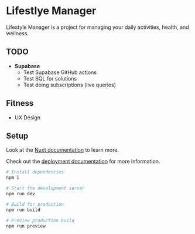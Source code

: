 # Lifestlye Manager

Lifestyle Manager is a project for managing your daily activities, health, and wellness.

## TODO

- **Supabase**
  - Test Supabase GitHub actions
  - Test SQL for solutions
  - Test doing subscriptions (live queries)

## Fitness

- UX Design

## Setup

Look at the [Nuxt documentation](https://nuxt.com/docs/getting-started/introduction) to learn more.

Check out the [deployment documentation](https://nuxt.com/docs/getting-started/deployment) for more
information.

```sh
# Install dependencies
npm i

# Start the development server
npm run dev

# Build for production
npm run build

# Preview production build
npm run preview
```
